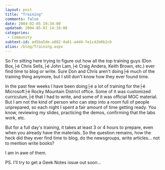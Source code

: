 ```yaml
---
layout: post
title: "Training"
comments: false
date: 2004-02-05 19:34:00
updated: 2004-05-01 14:34:00
categories:
 - Community
subtext-id: ed5ba5de-a882-4a61-a4d4-fe1c42b0b2cb
alias: /blog/Training.aspx
---
```



So I'm sitting here trying to figure out how all the top training guys (Don Box,├é Chris Sells,├é John Lam,├é Craig Andera, Keith Brown, etc.) ever find time to blog or write. Sure Don and Chris aren't doing├é much of the training thing anymore, but I still don't know how they ever found time. 

In the past few weeks I have been doing├é a lot of training for the├é Microsoft├é Rocky Mountain District office. Some of it was customized curriculum,├é that I had to write, and some of it was official MOC material. But I am not the kind of person who can step into a room full of people unprepared, so each night I spent a fair amount of time getting ready. You know, reviewing my slides, practicing the demos, confirming that the labs work, etc. 

But for a full day's training, it takes at least 3 or 4 hours to prepare, even when you already have the materials. So the question remains, how the heck did they ever find time to blog, do the newsgroups, write articles... not to mention write books? 

I am in awe of them. 

PS. I'll try to get a Geek Notes issue out soon... 
